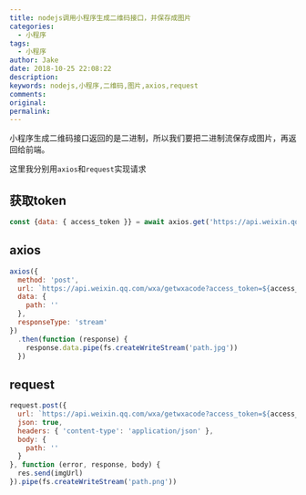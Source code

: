 ```yaml
---
title: nodejs调用小程序生成二维码接口，并保存成图片
categories:
  - 小程序
tags:
  - 小程序
author: Jake
date: 2018-10-25 22:08:22
description:
keywords: nodejs,小程序,二维码,图片,axios,request
comments:
original:
permalink:
---
```


小程序生成二维码接口返回的是二进制，所以我们要把二进制流保存成图片，再返回给前端。

这里我分别用`axios`和`request`实现请求

<!--more-->

## 获取token

```js
const {data: { access_token }} = await axios.get('https://api.weixin.qq.com/cgi-bin/token?grant_type=client_credential&appid=APPID&secret=APPSECRET')
```

## axios

```js
axios({
  method: 'post',
  url: `https://api.weixin.qq.com/wxa/getwxacode?access_token=${access_token}`,
  data: {
    path: ''
  },
  responseType: 'stream'
})
  .then(function (response) {
    response.data.pipe(fs.createWriteStream('path.jpg'))
  })
```

## request

```js
request.post({
  url: `https://api.weixin.qq.com/wxa/getwxacode?access_token=${access_token}`,
  json: true,
  headers: { 'content-type': 'application/json' },
  body: {
    path: ''
  }
}, function (error, response, body) {
  res.send(imgUrl)
}).pipe(fs.createWriteStream('path.png'))
```
